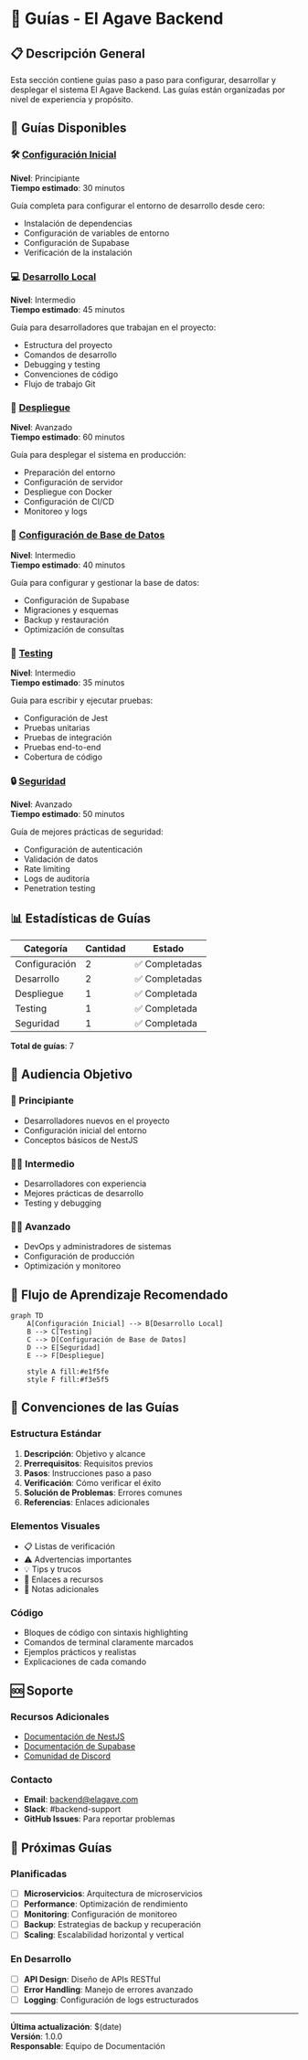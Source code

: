 # 📖 Guías - El Agave Backend

## 📋 Descripción General

Esta sección contiene guías paso a paso para configurar, desarrollar y desplegar el sistema El Agave Backend. Las guías están organizadas por nivel de experiencia y propósito.

## 🚀 Guías Disponibles

### 🛠️ [Configuración Inicial](./setup.md)
**Nivel**: Principiante  
**Tiempo estimado**: 30 minutos

Guía completa para configurar el entorno de desarrollo desde cero:
- Instalación de dependencias
- Configuración de variables de entorno
- Configuración de Supabase
- Verificación de la instalación

### 💻 [Desarrollo Local](./development.md)
**Nivel**: Intermedio  
**Tiempo estimado**: 45 minutos

Guía para desarrolladores que trabajan en el proyecto:
- Estructura del proyecto
- Comandos de desarrollo
- Debugging y testing
- Convenciones de código
- Flujo de trabajo Git

### 🚀 [Despliegue](./deployment.md)
**Nivel**: Avanzado  
**Tiempo estimado**: 60 minutos

Guía para desplegar el sistema en producción:
- Preparación del entorno
- Configuración de servidor
- Despliegue con Docker
- Configuración de CI/CD
- Monitoreo y logs

### 🔧 [Configuración de Base de Datos](./database.md)
**Nivel**: Intermedio  
**Tiempo estimado**: 40 minutos

Guía para configurar y gestionar la base de datos:
- Configuración de Supabase
- Migraciones y esquemas
- Backup y restauración
- Optimización de consultas

### 🧪 [Testing](./testing.md)
**Nivel**: Intermedio  
**Tiempo estimado**: 35 minutos

Guía para escribir y ejecutar pruebas:
- Configuración de Jest
- Pruebas unitarias
- Pruebas de integración
- Pruebas end-to-end
- Cobertura de código

### 🔒 [Seguridad](./security.md)
**Nivel**: Avanzado  
**Tiempo estimado**: 50 minutos

Guía de mejores prácticas de seguridad:
- Configuración de autenticación
- Validación de datos
- Rate limiting
- Logs de auditoría
- Penetration testing

## 📊 Estadísticas de Guías

| Categoría | Cantidad | Estado |
|-----------|----------|--------|
| Configuración | 2 | ✅ Completadas |
| Desarrollo | 2 | ✅ Completadas |
| Despliegue | 1 | ✅ Completada |
| Testing | 1 | ✅ Completada |
| Seguridad | 1 | ✅ Completada |

**Total de guías**: 7

## 🎯 Audiencia Objetivo

### 👶 Principiante
- Desarrolladores nuevos en el proyecto
- Configuración inicial del entorno
- Conceptos básicos de NestJS

### 👨‍💻 Intermedio
- Desarrolladores con experiencia
- Mejores prácticas de desarrollo
- Testing y debugging

### 🧙‍♂️ Avanzado
- DevOps y administradores de sistemas
- Configuración de producción
- Optimización y monitoreo

## 🔄 Flujo de Aprendizaje Recomendado

```mermaid
graph TD
    A[Configuración Inicial] --> B[Desarrollo Local]
    B --> C[Testing]
    C --> D[Configuración de Base de Datos]
    D --> E[Seguridad]
    E --> F[Despliegue]
    
    style A fill:#e1f5fe
    style F fill:#f3e5f5
```

## 📝 Convenciones de las Guías

### Estructura Estándar
1. **Descripción**: Objetivo y alcance
2. **Prerrequisitos**: Requisitos previos
3. **Pasos**: Instrucciones paso a paso
4. **Verificación**: Cómo verificar el éxito
5. **Solución de Problemas**: Errores comunes
6. **Referencias**: Enlaces adicionales

### Elementos Visuales
- 📋 Listas de verificación
- ⚠️ Advertencias importantes
- 💡 Tips y trucos
- 🔗 Enlaces a recursos
- 📝 Notas adicionales

### Código
- Bloques de código con sintaxis highlighting
- Comandos de terminal claramente marcados
- Ejemplos prácticos y realistas
- Explicaciones de cada comando

## 🆘 Soporte

### Recursos Adicionales
- [Documentación de NestJS](https://docs.nestjs.com/)
- [Documentación de Supabase](https://supabase.com/docs)
- [Comunidad de Discord](https://discord.gg/nestjs)

### Contacto
- **Email**: backend@elagave.com
- **Slack**: #backend-support
- **GitHub Issues**: Para reportar problemas

## 🚀 Próximas Guías

### Planificadas
- [ ] **Microservicios**: Arquitectura de microservicios
- [ ] **Performance**: Optimización de rendimiento
- [ ] **Monitoring**: Configuración de monitoreo
- [ ] **Backup**: Estrategias de backup y recuperación
- [ ] **Scaling**: Escalabilidad horizontal y vertical

### En Desarrollo
- [ ] **API Design**: Diseño de APIs RESTful
- [ ] **Error Handling**: Manejo de errores avanzado
- [ ] **Logging**: Configuración de logs estructurados

---

**Última actualización**: $(date)  
**Versión**: 1.0.0  
**Responsable**: Equipo de Documentación
